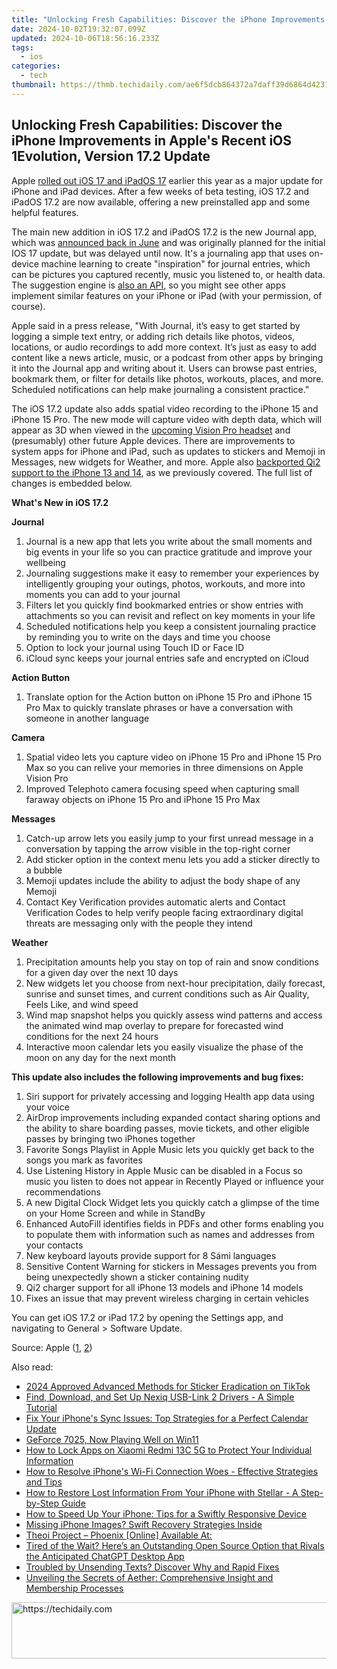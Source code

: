 ```yaml
---
title: "Unlocking Fresh Capabilities: Discover the iPhone Improvements in Apple's Recent iOS 1Evolution, Version 17.2 Update"
date: 2024-10-02T19:32:07.099Z
updated: 2024-10-06T18:56:16.233Z
tags:
  - ios
categories:
  - tech
thumbnail: https://thmb.techidaily.com/ae6f5dcb864372a7daff39d6864d42313e356ceda57733053c900756165098c8.jpg
---
```


## Unlocking Fresh Capabilities: Discover the iPhone Improvements in Apple's Recent iOS 1Evolution, Version 17.2 Update

Apple [rolled out iOS 17 and iPadOS 17](https://screen-recording.techidaily.com/enhanced-team-collaboration-with-slack-plus-filmora-timelines-for-2024/) earlier this year as a major update for iPhone and iPad devices. After a few weeks of beta testing, iOS 17.2 and iPadOS 17.2 are now available, offering a new preinstalled app and some helpful features.

 The main new addition in iOS 17.2 and iPadOS 17.2 is the new Journal app, which was [announced back in June](https://digital-screen-recording.techidaily.com/new-6-pure-android-screen-recorder-selections-no-ads-for-2024/) and was originally planned for the initial IOS 17 update, but was delayed until now. It's a journaling app that uses on-device machine learning to create "inspiration" for journal entries, which can be pictures you captured recently, music you listened to, or health data. The suggestion engine is [also an API](https://developer.apple.com/documentation/JournalingSuggestions), so you might see other apps implement similar features on your iPhone or iPad (with your permission, of course).

 Apple said in a press release, "With Journal, it’s easy to get started by logging a simple text entry, or adding rich details like photos, videos, locations, or audio recordings to add more context. It’s just as easy to add content like a news article, music, or a podcast from other apps by bringing it into the Journal app and writing about it. Users can browse past entries, bookmark them, or filter for details like photos, workouts, places, and more. Scheduled notifications can help make journaling a consistent practice."

 The iOS 17.2 update also adds spatial video recording to the iPhone 15 and iPhone 15 Pro. The new mode will capture video with depth data, which will appear as 3D when viewed in the [upcoming Vision Pro headset](https://location-social.techidaily.com/in-2024-how-to-sharefake-location-on-whatsapp-for-apple-iphone-12-mini-drfone-by-drfone-virtual-ios/) and (presumably) other future Apple devices. There are improvements to system apps for iPhone and iPad, such as updates to stickers and Memoji in Messages, new widgets for Weather, and more. Apple also [backported Qi2 support to the iPhone 13 and 14](https://extra-resources.techidaily.com/key-sites-for-innovative-font-design/), as we previously covered. The full list of changes is embedded below.

**What's New in iOS 17.2** 

**Journal** 

1. Journal is a new app that lets you write about the small moments and big events in your life so you can practice gratitude and improve your wellbeing
2. Journaling suggestions make it easy to remember your experiences by intelligently grouping your outings, photos, workouts, and more into moments you can add to your journal
3. Filters let you quickly find bookmarked entries or show entries with attachments so you can revisit and reflect on key moments in your life
4. Scheduled notifications help you keep a consistent journaling practice by reminding you to write on the days and time you choose
5. Option to lock your journal using Touch ID or Face ID
6. iCloud sync keeps your journal entries safe and encrypted on iCloud

**Action Button** 

1. Translate option for the Action button on iPhone 15 Pro and iPhone 15 Pro Max to quickly translate phrases or have a conversation with someone in another language

**Camera** 

1. Spatial video lets you capture video on iPhone 15 Pro and iPhone 15 Pro Max so you can relive your memories in three dimensions on Apple Vision Pro
2. Improved Telephoto camera focusing speed when capturing small faraway objects on iPhone 15 Pro and iPhone 15 Pro Max

**Messages** 

1. Catch-up arrow lets you easily jump to your first unread message in a conversation by tapping the arrow visible in the top-right corner
2. Add sticker option in the context menu lets you add a sticker directly to a bubble
3. Memoji updates include the ability to adjust the body shape of any Memoji
4. Contact Key Verification provides automatic alerts and Contact Verification Codes to help verify people facing extraordinary digital threats are messaging only with the people they intend

**Weather** 

1. Precipitation amounts help you stay on top of rain and snow conditions for a given day over the next 10 days
2. New widgets let you choose from next-hour precipitation, daily forecast, sunrise and sunset times, and current conditions such as Air Quality, Feels Like, and wind speed
3. Wind map snapshot helps you quickly assess wind patterns and access the animated wind map overlay to prepare for forecasted wind conditions for the next 24 hours
4. Interactive moon calendar lets you easily visualize the phase of the moon on any day for the next month

**This update also includes the following improvements and bug fixes:** 

1. Siri support for privately accessing and logging Health app data using your voice
2. AirDrop improvements including expanded contact sharing options and the ability to share boarding passes, movie tickets, and other eligible passes by bringing two iPhones together
3. Favorite Songs Playlist in Apple Music lets you quickly get back to the songs you mark as favorites
4. Use Listening History in Apple Music can be disabled in a Focus so music you listen to does not appear in Recently Played or influence your recommendations
5. A new Digital Clock Widget lets you quickly catch a glimpse of the time on your Home Screen and while in StandBy
6. Enhanced AutoFill identifies fields in PDFs and other forms enabling you to populate them with information such as names and addresses from your contacts
7. New keyboard layouts provide support for 8 Sámi languages
8. Sensitive Content Warning for stickers in Messages prevents you from being unexpectedly shown a sticker containing nudity
9. Qi2 charger support for all iPhone 13 models and iPhone 14 models
10. Fixes an issue that may prevent wireless charging in certain vehicles

 You can get iOS 17.2 or iPad 17.2 by opening the Settings app, and navigating to General > Software Update.

 Source: Apple ([1](https://www.apple.com/newsroom/2023/12/apple-introduces-spatial-video-capture-on-iphone-15-pro/), [2](https://www.apple.com/newsroom/2023/12/apple-launches-journal-app-a-new-app-for-reflecting-on-everyday-moments/))

<ins class="adsbygoogle"
     style="display:block"
     data-ad-format="autorelaxed"
     data-ad-client="ca-pub-7571918770474297"
     data-ad-slot="1223367746"></ins>

<ins class="adsbygoogle"
     style="display:block"
     data-ad-client="ca-pub-7571918770474297"
     data-ad-slot="8358498916"
     data-ad-format="auto"
     data-full-width-responsive="true"></ins>

<span class="atpl-alsoreadstyle">Also read:</span>
<div><ul>
<li><a href="https://extra-tips.techidaily.com/2024-approved-advanced-methods-for-sticker-eradication-on-tiktok/"><u>2024 Approved Advanced Methods for Sticker Eradication on TikTok</u></a></li>
<li><a href="https://win-dash.techidaily.com/find-download-and-set-up-nexiq-usb-link-2-drivers-a-simple-tutorial/"><u>Find, Download, and Set Up Nexiq USB-Link 2 Drivers - A Simple Tutorial</u></a></li>
<li><a href="https://os-tips.techidaily.com/fix-your-iphones-sync-issues-top-strategies-for-a-perfect-calendar-update/"><u>Fix Your iPhone's Sync Issues: Top Strategies for a Perfect Calendar Update</u></a></li>
<li><a href="https://graphic-issues.techidaily.com/geforce-7025-now-playing-well-on-win11/"><u>GeForce 7025, Now Playing Well on Win11</u></a></li>
<li><a href="https://unlock-android.techidaily.com/how-to-lock-apps-on-xiaomi-redmi-13c-5g-to-protect-your-individual-information-by-drfone-android/"><u>How to Lock Apps on Xiaomi Redmi 13C 5G to Protect Your Individual Information</u></a></li>
<li><a href="https://os-tips.techidaily.com/how-to-resolve-iphones-wi-fi-connection-woes-effective-strategies-and-tips/"><u>How to Resolve iPhone's Wi-Fi Connection Woes - Effective Strategies and Tips</u></a></li>
<li><a href="https://data-safeguard.techidaily.com/how-to-restore-lost-information-from-your-iphone-with-stellar-a-step-by-step-guide/"><u>How to Restore Lost Information From Your iPhone with Stellar - A Step-by-Step Guide</u></a></li>
<li><a href="https://os-tips.techidaily.com/how-to-speed-up-your-iphone-tips-for-a-swiftly-responsive-device/"><u>How to Speed Up Your iPhone: Tips for a Swiftly Responsive Device</u></a></li>
<li><a href="https://os-tips.techidaily.com/missing-iphone-images-swift-recovery-strategies-inside/"><u>Missing iPhone Images? Swift Recovery Strategies Inside</u></a></li>
<li><a href="https://os-tips.techidaily.com/theoi-project-phoenix-online-available-at-(httpwwwtheoicomtextgreekmythology21html)/"><u>Theoi Project – Phoenix [Online] Available At: <http://www.theoi.com/Text/GreekMythology21.html></u></a></li>
<li><a href="https://tech-haven.techidaily.com/tired-of-the-wait-heres-an-outstanding-open-source-option-that-rivals-the-anticipated-chatgpt-desktop-app/"><u>Tired of the Wait? Here’s an Outstanding Open Source Option that Rivals the Anticipated ChatGPT Desktop App</u></a></li>
<li><a href="https://os-tips.techidaily.com/troubled-by-unsending-texts-discover-why-and-rapid-fixes/"><u>Troubled by Unsending Texts? Discover Why and Rapid Fixes</u></a></li>
<li><a href="https://tech-renaissance.techidaily.com/unveiling-the-secrets-of-aether-comprehensive-insight-and-membership-processes/"><u>Unveiling the Secrets of Aether: Comprehensive Insight and Membership Processes</u></a></li>
</ul></div>

<!-- affiliate ads begin -->
<a href="https://wigfever.sjv.io/c/5597632/2014859/22899" target="_top" id="2014859">
  <img src="//a.impactradius-go.com/display-ad/22899-2014859" border="0" alt="https://techidaily.com" width="728" height="90"/>
</a>
<img height="0" width="0" src="https://wigfever.sjv.io/i/5597632/2014859/22899" style="position:absolute;visibility:hidden;" border="0" />
<!-- affiliate ads end -->

